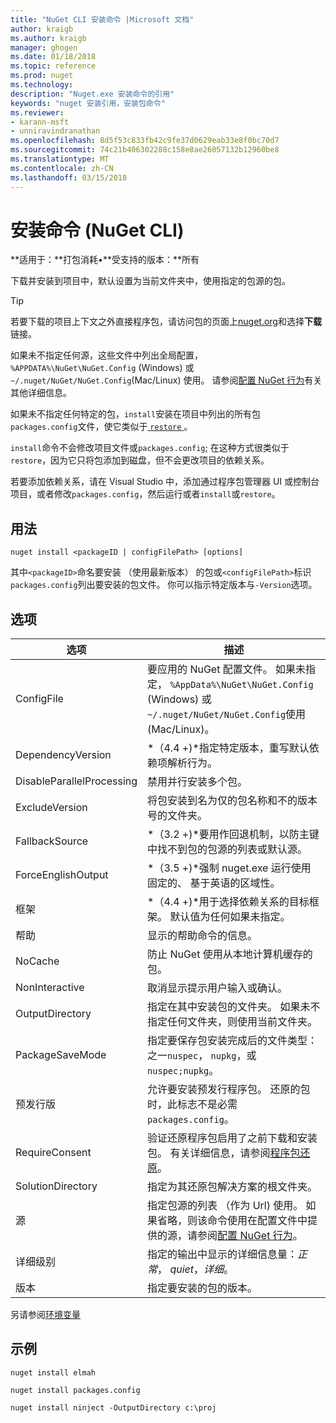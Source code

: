 ```yaml
---
title: "NuGet CLI 安装命令 |Microsoft 文档"
author: kraigb
ms.author: kraigb
manager: ghogen
ms.date: 01/18/2018
ms.topic: reference
ms.prod: nuget
ms.technology: 
description: "Nuget.exe 安装命令的引用"
keywords: "nuget 安装引用，安装包命令"
ms.reviewer:
- karann-msft
- unniravindranathan
ms.openlocfilehash: 8d5f53c833fb42c9fe37d0629eab33e8f0bc70d7
ms.sourcegitcommit: 74c21b406302288c158e8ae26057132b12960be8
ms.translationtype: MT
ms.contentlocale: zh-CN
ms.lasthandoff: 03/15/2018
---
```

# <a name="install-command-nuget-cli"></a>安装命令 (NuGet CLI)

**适用于：**打包消耗&bullet;**受支持的版本：**所有

下载并安装到项目中，默认设置为当前文件夹中，使用指定的包源的包。

> [!Tip]
> 若要下载的项目上下文之外直接程序包，请访问包的页面上[nuget.org](https://www.nuget.org)和选择**下载**链接。

如果未不指定任何源，这些文件中列出全局配置， `%APPDATA%\NuGet\NuGet.Config` (Windows) 或`~/.nuget/NuGet/NuGet.Config`(Mac/Linux) 使用。 请参阅[配置 NuGet 行为](../consume-packages/configuring-nuget-behavior.md)有关其他详细信息。

如果未不指定任何特定的包，`install`安装在项目中列出的所有包`packages.config`文件，使它类似于[ `restore` ](cli-ref-restore.md)。

`install`命令不会修改项目文件或`packages.config`; 在这种方式很类似于`restore`，因为它只将包添加到磁盘，但不会更改项目的依赖关系。

若要添加依赖关系，请在 Visual Studio 中，添加通过程序包管理器 UI 或控制台项目，或者修改`packages.config`，然后运行或者`install`或`restore`。

## <a name="usage"></a>用法

```cli
nuget install <packageID | configFilePath> [options]
```

其中`<packageID>`命名要安装 （使用最新版本） 的包或`<configFilePath>`标识`packages.config`列出要安装的包文件。 你可以指示特定版本与`-Version`选项。

## <a name="options"></a>选项

| 选项 | 描述 |
| --- | --- |
| ConfigFile | 要应用的 NuGet 配置文件。 如果未指定， `%AppData%\NuGet\NuGet.Config` (Windows) 或`~/.nuget/NuGet/NuGet.Config`使用 (Mac/Linux)。|
| DependencyVersion | *（4.4 +)*指定特定版本，重写默认依赖项解析行为。 |
| DisableParallelProcessing | 禁用并行安装多个包。 |
| ExcludeVersion | 将包安装到名为仅的包名称和不的版本号的文件夹。 |
| FallbackSource | *（3.2 +)*要用作回退机制，以防主键中找不到包的包源的列表或默认源。 |
| ForceEnglishOutput | *（3.5 +)*强制 nuget.exe 运行使用固定的、 基于英语的区域性。 |
| 框架 | *（4.4 +)*用于选择依赖关系的目标框架。 默认值为任何如果未指定。 |
| 帮助 | 显示的帮助命令的信息。 |
| NoCache | 防止 NuGet 使用从本地计算机缓存的包。 |
| NonInteractive | 取消显示提示用户输入或确认。 |
| OutputDirectory | 指定在其中安装包的文件夹。 如果未不指定任何文件夹，则使用当前文件夹。 |
| PackageSaveMode | 指定要保存包安装完成后的文件类型： 之一`nuspec`， `nupkg`，或`nuspec;nupkg`。 |
| 预发行版 | 允许要安装预发行程序包。 还原的包时，此标志不是必需`packages.config`。 |
| RequireConsent | 验证还原程序包启用了之前下载和安装包。 有关详细信息，请参阅[程序包还原](../consume-packages/package-restore.md)。 |
| SolutionDirectory | 指定为其还原包解决方案的根文件夹。 |
| 源 | 指定包源的列表 （作为 Url) 使用。 如果省略，则该命令使用在配置文件中提供的源，请参阅[配置 NuGet 行为](../consume-packages/configuring-nuget-behavior.md)。 |
| 详细级别 | 指定的输出中显示的详细信息量：*正常*， *quiet*，*详细*。 |
| 版本 | 指定要安装的包的版本。 |

另请参阅[环境变量](cli-ref-environment-variables.md)

## <a name="examples"></a>示例

```cli
nuget install elmah

nuget install packages.config

nuget install ninject -OutputDirectory c:\proj
```
